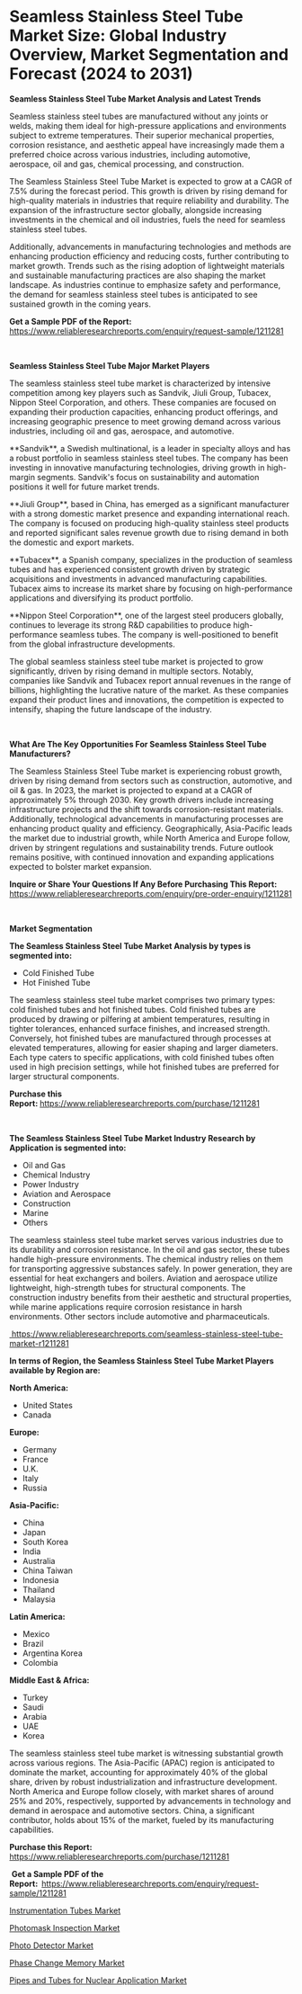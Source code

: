 <p><h1>Seamless Stainless Steel Tube Market Size: Global Industry Overview, Market Segmentation and Forecast (2024 to 2031)</h1></p><p><strong>Seamless Stainless Steel Tube Market Analysis and Latest Trends</strong></p>
<p><p>Seamless stainless steel tubes are manufactured without any joints or welds, making them ideal for high-pressure applications and environments subject to extreme temperatures. Their superior mechanical properties, corrosion resistance, and aesthetic appeal have increasingly made them a preferred choice across various industries, including automotive, aerospace, oil and gas, chemical processing, and construction.</p><p>The Seamless Stainless Steel Tube Market is expected to grow at a CAGR of 7.5% during the forecast period. This growth is driven by rising demand for high-quality materials in industries that require reliability and durability. The expansion of the infrastructure sector globally, alongside increasing investments in the chemical and oil industries, fuels the need for seamless stainless steel tubes.</p><p>Additionally, advancements in manufacturing technologies and methods are enhancing production efficiency and reducing costs, further contributing to market growth. Trends such as the rising adoption of lightweight materials and sustainable manufacturing practices are also shaping the market landscape. As industries continue to emphasize safety and performance, the demand for seamless stainless steel tubes is anticipated to see sustained growth in the coming years.</p></p>
<p><strong>Get a Sample PDF of the Report:&nbsp;</strong> <a href="https://www.reliableresearchreports.com/enquiry/request-sample/1211281?utm_campaign=120&utm_medium=2&utm_source=Github&utm_content=ia&utm_term=16122024&utm_id=seamless-stainless-steel-tube">https://www.reliableresearchreports.com/enquiry/request-sample/1211281</a></p>
<p>&nbsp;</p>
<p><strong>Seamless Stainless Steel Tube Major Market Players</strong></p>
<p><p>The seamless stainless steel tube market is characterized by intensive competition among key players such as Sandvik, Jiuli Group, Tubacex, Nippon Steel Corporation, and others. These companies are focused on expanding their production capacities, enhancing product offerings, and increasing geographic presence to meet growing demand across various industries, including oil and gas, aerospace, and automotive.</p><p>**Sandvik**, a Swedish multinational, is a leader in specialty alloys and has a robust portfolio in seamless stainless steel tubes. The company has been investing in innovative manufacturing technologies, driving growth in high-margin segments. Sandvik's focus on sustainability and automation positions it well for future market trends.</p><p>**Jiuli Group**, based in China, has emerged as a significant manufacturer with a strong domestic market presence and expanding international reach. The company is focused on producing high-quality stainless steel products and reported significant sales revenue growth due to rising demand in both the domestic and export markets.</p><p>**Tubacex**, a Spanish company, specializes in the production of seamless tubes and has experienced consistent growth driven by strategic acquisitions and investments in advanced manufacturing capabilities. Tubacex aims to increase its market share by focusing on high-performance applications and diversifying its product portfolio.</p><p>**Nippon Steel Corporation**, one of the largest steel producers globally, continues to leverage its strong R&D capabilities to produce high-performance seamless tubes. The company is well-positioned to benefit from the global infrastructure developments.</p><p>The global seamless stainless steel tube market is projected to grow significantly, driven by rising demand in multiple sectors. Notably, companies like Sandvik and Tubacex report annual revenues in the range of billions, highlighting the lucrative nature of the market. As these companies expand their product lines and innovations, the competition is expected to intensify, shaping the future landscape of the industry.</p></p>
<p>&nbsp;</p>
<p><strong>What Are The Key Opportunities For Seamless Stainless Steel Tube Manufacturers?</strong></p>
<p><p>The Seamless Stainless Steel Tube market is experiencing robust growth, driven by rising demand from sectors such as construction, automotive, and oil & gas. In 2023, the market is projected to expand at a CAGR of approximately 5% through 2030. Key growth drivers include increasing infrastructure projects and the shift towards corrosion-resistant materials. Additionally, technological advancements in manufacturing processes are enhancing product quality and efficiency. Geographically, Asia-Pacific leads the market due to industrial growth, while North America and Europe follow, driven by stringent regulations and sustainability trends. Future outlook remains positive, with continued innovation and expanding applications expected to bolster market expansion.</p></p>
<p><strong>Inquire or Share Your Questions If Any Before Purchasing This Report:</strong> <a href="https://www.reliableresearchreports.com/enquiry/pre-order-enquiry/1211281?utm_campaign=120&utm_medium=2&utm_source=Github&utm_content=ia&utm_term=16122024&utm_id=seamless-stainless-steel-tube">https://www.reliableresearchreports.com/enquiry/pre-order-enquiry/1211281</a></p>
<p>&nbsp;</p>
<p><strong>Market Segmentation</strong></p>
<p><strong>The Seamless Stainless Steel Tube Market Analysis by types is segmented into:</strong></p>
<p><ul><li>Cold Finished Tube</li><li>Hot Finished Tube</li></ul></p>
<p><p>The seamless stainless steel tube market comprises two primary types: cold finished tubes and hot finished tubes. Cold finished tubes are produced by drawing or pilfering at ambient temperatures, resulting in tighter tolerances, enhanced surface finishes, and increased strength. Conversely, hot finished tubes are manufactured through processes at elevated temperatures, allowing for easier shaping and larger diameters. Each type caters to specific applications, with cold finished tubes often used in high precision settings, while hot finished tubes are preferred for larger structural components.</p></p>
<p><strong>Purchase this Report:&nbsp;</strong><a href="https://www.reliableresearchreports.com/purchase/1211281?utm_campaign=120&utm_medium=2&utm_source=Github&utm_content=ia&utm_term=16122024&utm_id=seamless-stainless-steel-tube">https://www.reliableresearchreports.com/purchase/1211281</a></p>
<p>&nbsp;</p>
<p><strong>The Seamless Stainless Steel Tube Market Industry Research by Application is segmented into:</strong></p>
<p><ul><li>Oil and Gas</li><li>Chemical Industry</li><li>Power Industry</li><li>Aviation and Aerospace</li><li>Construction</li><li>Marine</li><li>Others</li></ul></p>
<p><p>The seamless stainless steel tube market serves various industries due to its durability and corrosion resistance. In the oil and gas sector, these tubes handle high-pressure environments. The chemical industry relies on them for transporting aggressive substances safely. In power generation, they are essential for heat exchangers and boilers. Aviation and aerospace utilize lightweight, high-strength tubes for structural components. The construction industry benefits from their aesthetic and structural properties, while marine applications require corrosion resistance in harsh environments. Other sectors include automotive and pharmaceuticals.</p></p>
<p><a href="https://www.reliableresearchreports.com/seamless-stainless-steel-tube-market-r1211281?utm_campaign=120&utm_medium=2&utm_source=Github&utm_content=ia&utm_term=16122024&utm_id=seamless-stainless-steel-tube">&nbsp;https://www.reliableresearchreports.com/seamless-stainless-steel-tube-market-r1211281</a></p>
<p><strong>In terms of Region, the Seamless Stainless Steel Tube Market Players available by Region are:</strong></p>
<p>
    <p> <strong> North America: </strong>
        <ul>
            <li>United States</li>
            <li>Canada</li>
        </ul>
        </p> 
    <p> <strong> Europe: </strong>
        <ul>
            <li>Germany</li>
            <li>France</li>
            <li>U.K.</li>
            <li>Italy</li>
            <li>Russia</li>
        </ul>
        </p> 
    <p> <strong> Asia-Pacific: </strong>
        <ul>
            <li>China</li>
            <li>Japan</li>
            <li>South Korea</li>
            <li>India</li>
            <li>Australia</li>
            <li>China Taiwan</li>
            <li>Indonesia</li>
            <li>Thailand</li>
            <li>Malaysia</li>
        </ul>
        </p> 
    <p> <strong> Latin America: </strong>
        <ul>
            <li>Mexico</li>
            <li>Brazil</li>
            <li>Argentina Korea</li>
            <li>Colombia</li>
        </ul>
        </p> 
    <p> <strong> Middle East & Africa: </strong>
        <ul>
            <li>Turkey</li>
            <li>Saudi</li>
            <li>Arabia</li>
            <li>UAE</li>
            <li>Korea</li>
        </ul>
    </p>
    </p>
<p><p>The seamless stainless steel tube market is witnessing substantial growth across various regions. The Asia-Pacific (APAC) region is anticipated to dominate the market, accounting for approximately 40% of the global share, driven by robust industrialization and infrastructure development. North America and Europe follow closely, with market shares of around 25% and 20%, respectively, supported by advancements in technology and demand in aerospace and automotive sectors. China, a significant contributor, holds about 15% of the market, fueled by its manufacturing capabilities.</p></p>
<p><strong>Purchase this Report: </strong><a href="https://www.reliableresearchreports.com/purchase/1211281?utm_campaign=120&utm_medium=2&utm_source=Github&utm_content=ia&utm_term=16122024&utm_id=seamless-stainless-steel-tube">https://www.reliableresearchreports.com/purchase/1211281</a></p>
<p>&nbsp;<strong>Get a Sample PDF of the Report:&nbsp;&nbsp;</strong><a href="https://www.reliableresearchreports.com/enquiry/request-sample/1211281?utm_campaign=120&utm_medium=2&utm_source=Github&utm_content=ia&utm_term=16122024&utm_id=seamless-stainless-steel-tube">https://www.reliableresearchreports.com/enquiry/request-sample/1211281</a></p>
<p><strong></strong></p>
<p><p><a href="https://github.com/joannesouthgate/Market-Research-Report-List-5/blob/main/instrumentation-tubes-market.md?utm_campaign=120&utm_medium=2&utm_source=Github&utm_content=ia&utm_term=16122024&utm_id=seamless-stainless-steel-tube">Instrumentation Tubes Market</a></p><p><a href="https://www.linkedin.com/pulse/photomask-inspection-market-trend-indicates-rapid-growth-accelerated-onbge?utm_campaign=120&utm_medium=2&utm_source=Github&utm_content=ia&utm_term=16122024&utm_id=seamless-stainless-steel-tube">Photomask Inspection Market</a></p><p><a href="https://www.linkedin.com/pulse/stakeholders-can-gain-insights-photo-detector-market-growth-tmdse?utm_campaign=120&utm_medium=2&utm_source=Github&utm_content=ia&utm_term=16122024&utm_id=seamless-stainless-steel-tube">Photo Detector Market</a></p><p><a href="https://www.linkedin.com/pulse/global-phase-change-memory-market-trends-applications-vxlue?utm_campaign=120&utm_medium=2&utm_source=Github&utm_content=ia&utm_term=16122024&utm_id=seamless-stainless-steel-tube">Phase Change Memory Market</a></p><p><a href="https://github.com/sofayahoo2023/Market-Research-Report-List-6/blob/main/pipes-and-tubes-for-nuclear-application-market.md?utm_campaign=120&utm_medium=2&utm_source=Github&utm_content=ia&utm_term=16122024&utm_id=seamless-stainless-steel-tube">Pipes and Tubes for Nuclear Application Market</a></p></p>